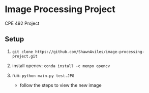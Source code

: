 # Image Processing Project

CPE 492 Project 

## Setup

1. `git clone https://github.com/ShawnAviles/image-processing-project.git`

1. install opencv: `conda install -c menpo opencv`

1. run: `python main.py test.JPG`
	- follow the steps to view the new image